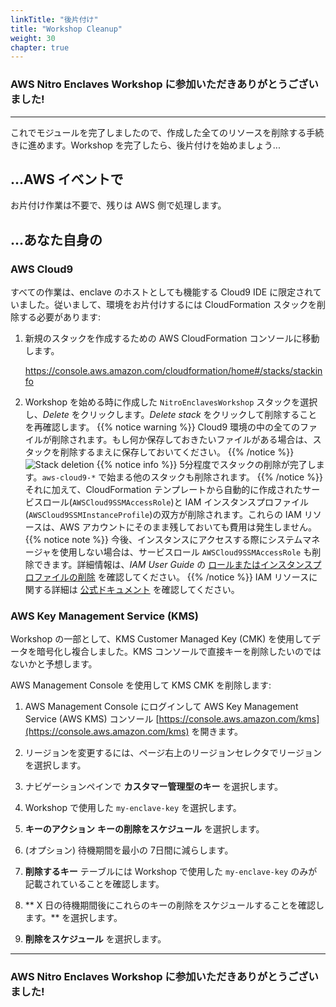 ```yaml
---
linkTitle: "後片付け"
title: "Workshop Cleanup"
weight: 30
chapter: true
---
```



<!-- TODO: Temporarily fixing duplicate headers in chapters on published workshop. Note: This hides header from local build.
# Workshop 後片付け
-->

### AWS Nitro Enclaves Workshop に参加いただきありがとうございました!
---

これでモジュールを完了しましたので、作成した全てのリソースを削除する手続きに進めます。Workshop を完了したら、後片付けを始めましょう...

## ...AWS イベントで

お片付け作業は不要で、残りは AWS 側で処理します。


## ...あなた自身の

### AWS Cloud9

すべての作業は、enclave のホストとしても機能する Cloud9 IDE に限定されていました。従いまして、環境をお片付けするには CloudFormation スタックを削除する必要があります:

1. 新規のスタックを作成するための AWS CloudFormation コンソールに移動します。

    https://console.aws.amazon.com/cloudformation/home#/stacks/stackinfo

1. Workshop を始める時に作成した `NitroEnclavesWorkshop` スタックを選択し、_Delete_ をクリックします。_Delete stack_ をクリックして削除することを再確認します。
{{% notice warning %}}
Cloud9 環境の中の全てのファイルが削除されます。もし何か保存しておきたいファイルがある場合は、スタックを削除するまえに保存しておいてください。
{{% /notice %}}
![Stack deletion](/images/cleanup-1.png?featherlight=false)
{{% notice info %}}
5分程度でスタックの削除が完了します。`aws-cloud9-*` で始まる他のスタックも削除されます。
{{% /notice %}}
それに加えて、CloudFormation テンプレートから自動的に作成されたサービスロール(`AWSCloud9SSMAccessRole`)と IAM インスタンスプロファイル(`AWSCloud9SSMInstanceProfile`)の双方が削除されます。これらの IAM リソースは、AWS アカウントにそのまま残しておいても費用は発生しません。
{{% notice note %}}
今後、インスタンスにアクセスする際にシステムマネージャを使用しない場合は、サービスロール `AWSCloud9SSMAccessRole` も削除できます。詳細情報は、_IAM User Guide_ の [ロールまたはインスタンスプロファイルの削除](https://docs.aws.amazon.com/IAM/latest/UserGuide/id_roles_manage_delete.html) を確認してください。
{{% /notice %}}
IAM リソースに関する詳細は [公式ドキュメント](https://docs.aws.amazon.com/cloud9/latest/user-guide/ec2-ssm.html#service-role-ssm) を確認してください。

### AWS Key Management Service (KMS)

Workshop の一部として、KMS Customer Managed Key (CMK) を使用してデータを暗号化し複合しました。KMS コンソールで直接キーを削除したいのではないかと予想します。

AWS Management Console を使用して KMS CMK を削除します:

1. AWS Management Console にログインして AWS Key Management Service (AWS KMS) コンソール [https://console.aws.amazon.com/kms](https://console.aws.amazon.com/kms) を開きます。

1. リージョンを変更するには、ページ右上のリージョンセレクタでリージョンを選択します。

1. ナビゲーションペインで **カスタマー管理型のキー** を選択します。

1. Workshop で使用した `my-enclave-key` を選択します。

1. **キーのアクション** **キーの削除をスケジュール** を選択します。

1. (オプション) 待機期間を最小の 7日間に減らします。

1. **削除するキー** テーブルには Workshop で使用した `my-enclave-key` のみが記載されていることを確認します。

1. ** X 日の待機期間後にこれらのキーの削除をスケジュールすることを確認します。** を選択します。

1. **削除をスケジュール** を選択します。

---
### AWS Nitro Enclaves Workshop に参加いただきありがとうございました!
